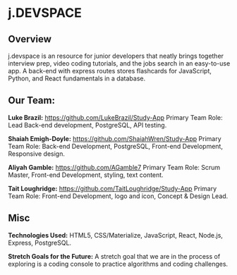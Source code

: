 # j.DEVSPACE


## Overview
j.devspace is an resource for junior developers that neatly brings together interview prep, video coding tutorials, and the jobs search in an easy-to-use app. A back-end with express routes stores flashcards for JavaScript, Python, and React fundamentals in a database. 

## Our Team:

**Luke Brazil:** https://github.com/LukeBrazil/Study-App
Primary Team Role: Lead Back-end development, PostgreSQL, API testing.

**Shaiah Emigh-Doyle:** https://github.com/ShaiahWren/Study-App
Primary Team Role: Back-end Development, PostgreSQL, Front-end Development, Responsive design. 

**Aliyah Gamble:** https://github.com/AGamble7
Primary Team Role: Scrum Master, Front-end Development, styling, text content.

**Tait Loughridge:** https://github.com/TaitLoughridge/Study-App 
Primary Team Role: Front-end Development, logo and icon, Concept & Design Lead.


## Misc
**Technologies Used:** HTML5, CSS/Materialize, JavaScript, React, Node.js, Express, PostgreSQL.

**Stretch Goals for the Future:** A stretch goal that we are in the process of exploring is a coding console to practice algorithms and coding challenges. 









